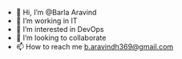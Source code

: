 - 👋 Hi, I’m @Barla Aravind
- 👀 I’m working in IT
- 🌱 I’m interested in DevOps
- 💞️ I’m looking to collaborate
- 📫 How to reach me b.aravindh369@gmail.com

<!---
8712450550/8712450550 is a ✨ special ✨ repository because its `README.md` (this file) appears on your GitHub profile.
You can click the Preview link to take a look at your changes.
--->
